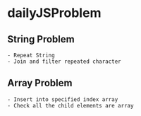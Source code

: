 # dailyJSProblem

## String Problem
    - Repeat String
    - Join and filter repeated character


## Array Problem
    - Insert into specified index array
    - Check all the child elements are array

